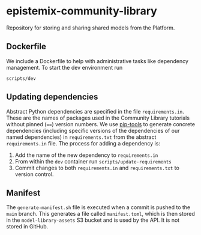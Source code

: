 # epistemix-community-library

Repository for storing and sharing shared models from the Platform.

## Dockerfile

We include a Dockerfile to help with administrative tasks like dependency
management. To start the dev environment run

```shell
scripts/dev
```

## Updating dependencies

Abstract Python dependencies are specified in the file `requirements.in`. These
are the names of packages used in the Community Library tutorials without pinned
(`==`) version numbers. We use [pip-tools](https://github.com/jazzband/pip-tools)
to generate concrete dependencies (including specific versions of the
dependencies of our named dependencies) in `requirements.txt` from the abstract
`requirements.in` file. The process for adding a dependency is:

1. Add the name of the new dependency to `requirements.in`
2. From within the `dev` container run `scripts/update-requirements`
3. Commit changes to both `requirements.in` and `requirements.txt` to version
   control.

## Manifest

The `generate-manifest.sh` file is executed when a commit is pushed to the `main` branch. This generates a file called `manifest.toml`, which is then stored in the `model-library-assets` S3 bucket and is used by the API. It is not stored in GitHub.

